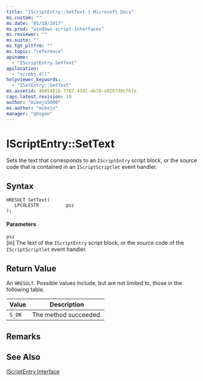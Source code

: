 ```yaml
---
title: "IScriptEntry::SetText | Microsoft Docs"
ms.custom: ""
ms.date: "01/18/2017"
ms.prod: "windows-script-interfaces"
ms.reviewer: ""
ms.suite: ""
ms.tgt_pltfrm: ""
ms.topic: "reference"
apiname: 
  - "IScriptEntry.SetText"
apilocation: 
  - "scrobj.dll"
helpviewer_keywords: 
  - "ISetEntry::SetText"
ms.assetid: 4605481b-7707-43d1-ab78-a9207d0cf6fe
caps.latest.revision: 10
author: "mikejo5000"
ms.author: "mikejo"
manager: "ghogen"
---
```

# IScriptEntry::SetText
Sets the text that corresponds to an `IScriptEntry` script block, or the source code that is contained in an `IScriptScriptlet` event handler.  
  
## Syntax  
  
```  
HRESULT SetText(  
   LPCOLESTR          psz  
);  
```  
  
#### Parameters  
 `psz`  
 [in] The text of the `IScriptEntry` script block, or the source code of the `IScriptScriptlet` event handler.  
  
## Return Value  
 An `HRESULT`. Possible values include, but are not limited to, those in the following table.  
  
|Value|Description|  
|-----------|-----------------|  
|`S_OK`|The method succeeded.|  
  
## Remarks  
  
## See Also  
 [IScriptEntry Interface](../../winscript/reference/iscriptentry-interface.md)